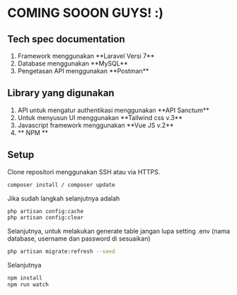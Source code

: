 # COMING SOOON GUYS! :) #

## Tech spec documentation ###
<ol>
  <li>Framework menggunakan **Laravel Versi 7**</li>
  <li>Database menggunakan **MySQL**</li>
  <li>Pengetasan API menggunakan **Postman**</li>
</ol>

## Library yang digunakan 
<ol>
  <li>API untuk mengatur authentikasi menggunakan **API Sanctum**</li>
  <li>Untuk menyusun UI menggunakan **Tailwind css v.3**</li>
  <li>Javascript framework menggunakan **Vue JS v.2**</li>
  <li>** NPM **</li>
</ol>

## Setup 
Clone repositori menggunakan SSH atau via HTTPS.

```bash
composer install / composer update
```

Jika sudah langkah selanjutnya adalah

```bash
php artisan config:cache
php artisan config:clear
```

Selanjutnya, untuk melakukan generate table jangan lupa setting .env (nama database, username dan password di sesuaikan)

```bash
php artisan migrate:refresh --seed
```

Selanjutnya

```bash
npm install
npm run watch
```

<!-- This README would normally document whatever steps are necessary to get your application up and running.

### What is this repository for? ###

* Quick summary
* Version
* [Learn Markdown](https://bitbucket.org/tutorials/markdowndemo)

### How do I get set up? ###

* Summary of set up
* Configuration
* Dependencies
* Database configuration
* How to run tests
* Deployment instructions

### Contribution guidelines ###

* Writing tests
* Code review
* Other guidelines

### Who do I talk to? ###

* Repo owner or admin
* Other community or team contact -->